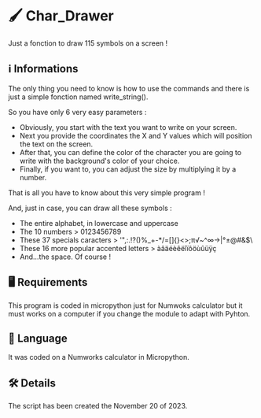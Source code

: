 # 🖌️ Char_Drawer
Just a fonction to draw 115 symbols on a screen !

## ℹ️ Informations
The only thing you need to know is how to use the commands and there is just a simple fonction named write_string().

So you have only 6 very easy parameters :
- Obviously, you start with the text you want to write on your screen.
- Next you provide the coordinates the X and Y values which will position the text on the screen.
- After that, you can define the color of the character you are going to write with the background's color of your choice.
- Finally, if you want to, you can adjust the size by multiplying it by a number.

That is all you have to know about this very simple program !

And, just in case, you can draw all these symbols : 
- The entire alphabet, in lowercase and uppercase
- The 10 numbers > 0123456789
- These 37 specials caracters > '",:.!?()%_+-*/=[]{}<>;π√~^∞→|°±@#&$\
- These 16 more popular accented letters > àâäéèêëîïôöùûüÿç
- And...the space. Of course !

## 🖥️ Requirements
This program is coded in micropython just for Numwoks calculator but it must works on a computer if you change the module to adapt with Pyhton.

## 💬 Language
It was coded on a Numworks calculator in Micropython.

## 🛠️ Details
The script has been created the November 20 of 2023.
